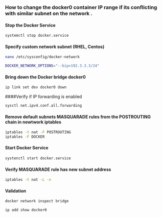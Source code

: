 
 
###  How to change the docker0 container IP range if its conflicting with similar subnet on the network .


#### Stop the Docker Service
```sh
systemctl stop docker.service
```

#### Specify custom network subnet (RHEL, Centos)
```sh
nano /etc/sysconfig/docker-network 
```
```sh
DOCKER_NETWORK_OPTIONS="--bip=192.3.3.3/24"
```


#### Bring down the Docker bridge docker0
```sh
ip link set dev docker0 down
```
####Verify if IP forwarding is enabled 
```sh
sysctl net.ipv4.conf.all.forwarding
```


#### Remove default subnets MASQUARADE rules from the POSTROUTING chain in newtwork iptables
```sh
iptables -t nat -F POSTROUTING
iptables -F DOCKER
```
#### Start Docker Service
```sh
systenctl start docker.service
```
#### Verify MASQUARADE rule has new subnet address
```sh
iptables -t nat -L -n
```

#### Validation
```sh
docker network inspect bridge
```
```sh
ip add show docker0
```
